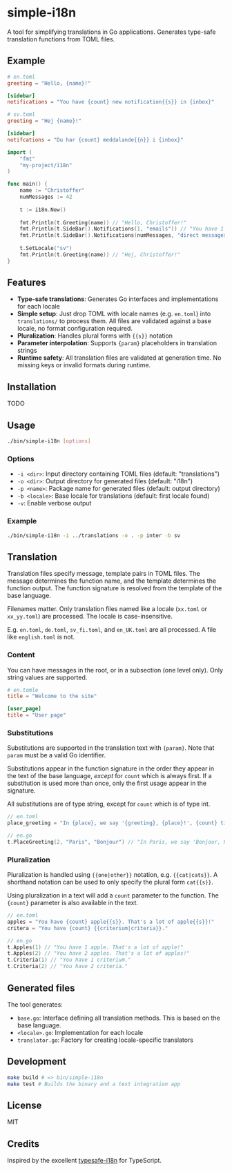 # simple-i18n

A tool for simplifying translations in Go applications. Generates type-safe translation functions from TOML files.

## Example

```toml
# en.toml
greeting = "Hello, {name}!"

[sidebar]
notifications = "You have {count} new notification{{s}} in {inbox}"
```

```toml
# sv.toml
greeting = "Hej {name}!"

[sidebar]
notifcations = "Du har {count} meddalande{{n}} i {inbox}"
```

```go
import (
	"fmt"		
	"my-project/i18n"
)

func main() {
	name := "Christoffer"
	numMessages := 42
	
	t := i18n.New()
	
	fmt.Println(t.Greeting(name)) // "Hello, Christoffer!"
	fmt.Println(t.SideBar().Notifications(1, "emails")) // "You have 1 new notification in emails"
	fmt.Println(t.SideBar().Notifications(numMessages, "direct messages")) // "You have 42 new notifications in direct messages"
	
	t.SetLocale("sv")
	fmt.Println(t.Greeting(name)) // "Hej, Christoffer!"
}
```
## Features

- **Type-safe translations**: Generates Go interfaces and implementations for each locale
- **Simple setup**: Just drop TOML with locale names (e.g. `en.toml`) into `translations/` to process them. All files are validated against a base locale, no format configuration required.
- **Pluralization**: Handles plural forms with `{{s}}` notation
- **Parameter interpolation**: Supports `{param}` placeholders in translation strings  
- **Runtime safety**: All translation files are validated at generation time. No missing keys or invalid formats during runtime. 

## Installation

TODO

## Usage

```bash
./bin/simple-i18n [options]
```

### Options

- `-i <dir>`: Input directory containing TOML files (default: "translations")
- `-o <dir>`: Output directory for generated files (default: "i18n") 
- `-p <name>`: Package name for generated files (default: output directory)
- `-b <locale>`: Base locale for translations (default: first locale found)
- `-v`: Enable verbose output

### Example

```bash
./bin/simple-i18n -i ../translations -o . -p inter -b sv
```

## Translation

Translation files specify message, template pairs in TOML files. 
The message determines the function name, and the template determines the function output. The function signature is resolved from the template of the base language.

Filenames matter. Only translation files named like a locale (`xx.toml` or `xx_yy.toml`) are processed. The locale is case-insensitive. 

E.g. `en.toml`, `de.toml`, `sv_fi.toml`, and `en_UK.toml` are all processed. A file like `english.toml` is not.


### Content
You can have messages in the root, or in a subsection (one level only). Only string values are supported.

```toml
# en.tomle
title = "Welcome to the site"

[user_page]
title = "User page"
```

### Substitutions

Substitutions are supported in the translation text with `{param}`. Note that `param` must be a valid Go identifier. 

Substitutions appear in the function signature in the order they appear in the text of the base language, _except_ for `count` which is always first. If a substitution is used more than once, only the first usage appear in the signature. 

All substitutions are of type string, except for `count` which is of type int.

```go
// en.toml
place_greeting = "In {place}, we say '{greeting}, {place}!', {count} time{{s}}"

// en.go
t.PlaceGreeting(2, "Paris", "Bonjour") // "In Paris, we say 'Bonjour, Paris!', 2 times"
```

### Pluralization

Pluralization is handled using `{{one|other}}` notation, e.g. `{{cat|cats}}`. A shorthand notation can be used to only specify the plural form `cat{{s}}`. 

Using pluralization in a text will add a `count` parameter to the function. The `{count}` parameter is also available in the text.

```go
// en.toml
apples = "You have {count} apple{{s}}. That's a lot of apple{{s}}!"
critera = "You have {count} {{criterium|criteria}}."

// en.go
t.Apples(1) // "You have 1 apple. That's a lot of apple!"
t.Apples(2) // "You have 2 apples. That's a lot of apples!"
t.Criteria(1) // "You have 1 criterium."
t.Criteria(2) // "You have 2 criteria."
```

## Generated files

The tool generates:

- `base.go`: Interface defining all translation methods. This is based on the base language.
- `<locale>.go`: Implementation for each locale
- `translator.go`: Factory for creating locale-specific translators

## Development

```bash
make build # => bin/simple-i18n
make test # Builds the binary and a test integration app
```

## License

MIT

## Credits

Inspired by the excellent [typesafe-i18n](https://github.com/ivanhofer/typesafe-i18n) for TypeScript.